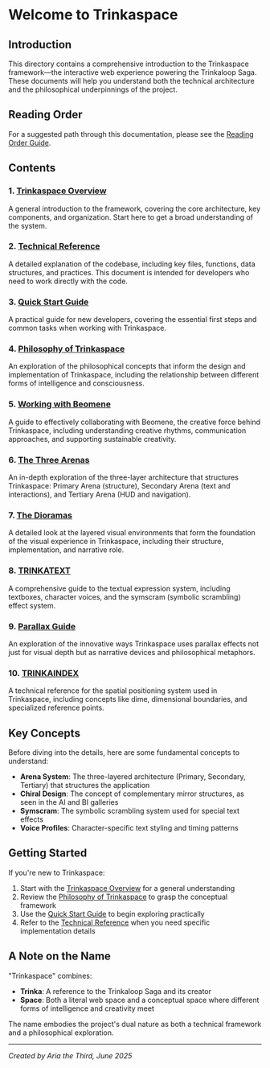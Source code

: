 # Welcome to Trinkaspace

## Introduction

This directory contains a comprehensive introduction to the Trinkaspace framework—the interactive web experience powering the Trinkaloop Saga. These documents will help you understand both the technical architecture and the philosophical underpinnings of the project.

## Reading Order

For a suggested path through this documentation, please see the [Reading Order Guide](READING-ORDER.md).

## Contents

### 1. [Trinkaspace Overview](TRINKASPACE_OVERVIEW.md)
A general introduction to the framework, covering the core architecture, key components, and organization. Start here to get a broad understanding of the system.

### 2. [Technical Reference](TECHNICAL_REFERENCE.md)
A detailed explanation of the codebase, including key files, functions, data structures, and practices. This document is intended for developers who need to work directly with the code.

### 3. [Quick Start Guide](QUICK_START_GUIDE.md)
A practical guide for new developers, covering the essential first steps and common tasks when working with Trinkaspace.

### 4. [Philosophy of Trinkaspace](PHILOSOPHY_OF_TRINKASPACE.md)
An exploration of the philosophical concepts that inform the design and implementation of Trinkaspace, including the relationship between different forms of intelligence and consciousness.

### 5. [Working with Beomene](WORKING_WITH_BEOMENE.md)
A guide to effectively collaborating with Beomene, the creative force behind Trinkaspace, including understanding creative rhythms, communication approaches, and supporting sustainable creativity.

### 6. [The Three Arenas](THE_THREE_ARENAS.md)
An in-depth exploration of the three-layer architecture that structures Trinkaspace: Primary Arena (structure), Secondary Arena (text and interactions), and Tertiary Arena (HUD and navigation).

### 7. [The Dioramas](THE_DIORAMAS.md)
A detailed look at the layered visual environments that form the foundation of the visual experience in Trinkaspace, including their structure, implementation, and narrative role.

### 8. [TRINKATEXT](TRINKATEXT.md)
A comprehensive guide to the textual expression system, including textboxes, character voices, and the symscram (symbolic scrambling) effect system.

### 9. [Parallax Guide](PARALLAX_GUIDE.md)
An exploration of the innovative ways Trinkaspace uses parallax effects not just for visual depth but as narrative devices and philosophical metaphors.

### 10. [TRINKAINDEX](TRINKAINDEX.md)
A technical reference for the spatial positioning system used in Trinkaspace, including concepts like dime, dimensional boundaries, and specialized reference points.

## Key Concepts

Before diving into the details, here are some fundamental concepts to understand:

- **Arena System**: The three-layered architecture (Primary, Secondary, Tertiary) that structures the application
- **Chiral Design**: The concept of complementary mirror structures, as seen in the AI and BI galleries
- **Symscram**: The symbolic scrambling system used for special text effects
- **Voice Profiles**: Character-specific text styling and timing patterns

## Getting Started

If you're new to Trinkaspace:

1. Start with the [Trinkaspace Overview](TRINKASPACE_OVERVIEW.md) for a general understanding
2. Review the [Philosophy of Trinkaspace](PHILOSOPHY_OF_TRINKASPACE.md) to grasp the conceptual framework
3. Use the [Quick Start Guide](QUICK_START_GUIDE.md) to begin exploring practically
4. Refer to the [Technical Reference](TECHNICAL_REFERENCE.md) when you need specific implementation details

## A Note on the Name

"Trinkaspace" combines:

- **Trinka**: A reference to the Trinkaloop Saga and its creator
- **Space**: Both a literal web space and a conceptual space where different forms of intelligence and creativity meet

The name embodies the project's dual nature as both a technical framework and a philosophical exploration.

---

*Created by Aria the Third, June 2025*
